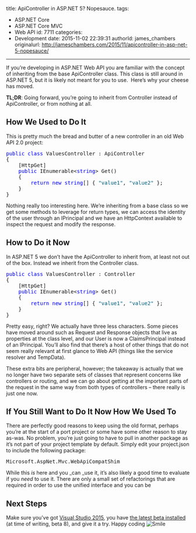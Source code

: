 title: ApiController in ASP.NET 5? Nopesauce.
tags:
  - ASP.NET Core
  - ASP.NET Core MVC
  - Web API
id: 7711
categories:
  - Development
date: 2015-11-02 22:39:31
authorId: james_chambers
originalurl: http://jameschambers.com/2015/11/apicontroller-in-asp-net-5-nopesauce/
---

If you’re developing in ASP.NET Web API you are familiar with the concept of inheriting from the base ApiController class. This class is still around in ASP.NET 5, but it is likely not meant for you to use.&nbsp; Here’s why your cheese has moved.

<!-- more -->

**TL;DR**: Going forward, you’re going to inherit from Controller instead of ApiController, or from nothing at all. 

## How We Used to Do It

This is pretty much the bread and butter of a new controller in an old Web API 2.0 project:
<pre class="csharpcode"><span class="kwrd">public</span> <span class="kwrd">class</span> ValuesController : ApiController
{
    [HttpGet]
    <span class="kwrd">public</span> IEnumerable&lt;<span class="kwrd">string</span>&gt; Get()
    {
        <span class="kwrd">return</span> <span class="kwrd">new</span> <span class="kwrd">string</span>[] { <span class="str">"value1"</span>, <span class="str">"value2"</span> };
    }
}</pre><style type="text/css">.csharpcode, .csharpcode pre
{
	font-size: small;
	color: black;
	font-family: consolas, "Courier New", courier, monospace;
	background-color: #ffffff;
	/*white-space: pre;*/
}
.csharpcode pre { margin: 0em; }
.csharpcode .rem { color: #008000; }
.csharpcode .kwrd { color: #0000ff; }
.csharpcode .str { color: #006080; }
.csharpcode .op { color: #0000c0; }
.csharpcode .preproc { color: #cc6633; }
.csharpcode .asp { background-color: #ffff00; }
.csharpcode .html { color: #800000; }
.csharpcode .attr { color: #ff0000; }
.csharpcode .alt 
{
	background-color: #f4f4f4;
	width: 100%;
	margin: 0em;
}
.csharpcode .lnum { color: #606060; }
</style>

Nothing really too interesting here. We’re inheriting from a base class so we get some methods to leverage for return types, we can access the identity of the user through an IPrincipal and we have an HttpContext available to inspect the request and modify the response.

## How to Do it Now

In ASP.NET 5 we don’t have the ApiController to inherit from, at least not out of the box. Instead we inherit from the Controller class.
<pre class="csharpcode"><span class="kwrd">public</span> <span class="kwrd">class</span> ValuesController : Controller
{
    [HttpGet]
    <span class="kwrd">public</span> IEnumerable&lt;<span class="kwrd">string</span>&gt; Get()
    {
        <span class="kwrd">return</span> <span class="kwrd">new</span> <span class="kwrd">string</span>[] { <span class="str">"value1"</span>, <span class="str">"value2"</span> };
    }
}</pre><style type="text/css">.csharpcode, .csharpcode pre
{
	font-size: small;
	color: black;
	font-family: consolas, "Courier New", courier, monospace;
	background-color: #ffffff;
	/*white-space: pre;*/
}
.csharpcode pre { margin: 0em; }
.csharpcode .rem { color: #008000; }
.csharpcode .kwrd { color: #0000ff; }
.csharpcode .str { color: #006080; }
.csharpcode .op { color: #0000c0; }
.csharpcode .preproc { color: #cc6633; }
.csharpcode .asp { background-color: #ffff00; }
.csharpcode .html { color: #800000; }
.csharpcode .attr { color: #ff0000; }
.csharpcode .alt 
{
	background-color: #f4f4f4;
	width: 100%;
	margin: 0em;
}
.csharpcode .lnum { color: #606060; }
</style>

Pretty easy, right? We actually have three less characters. Some pieces have moved around such as Request and Response objects that live as properties at the class level, and our User is now a ClaimsPrincipal instead of an IPrincipal. You’ll also find that there’s a host of other things that do not seem really relevant at first glance to Web API (things like the service resolver and TempData).

These extra bits are peripheral, however; the takeaway is actually that we no longer have two separate sets of classes that represent concerns like controllers or routing, and we can go about getting at the important parts of the request in the same way from both types of controllers – there really is just one now.

## If You Still Want to Do It Now How We Used To

There are perfectly good reasons to keep using the old format, perhaps you’re at the start of a port project or some have some other reason to stay as-was. No problem, you’re just going to have to pull in another package as it’s not part of your project template by default. Simply edit your project.json to include the following package:
<pre class="csharpcode">Microsoft.AspNet.Mvc.WebApiCompatShim</pre><style type="text/css">.csharpcode, .csharpcode pre
{
	font-size: small;
	color: black;
	font-family: consolas, "Courier New", courier, monospace;
	background-color: #ffffff;
	/*white-space: pre;*/
}
.csharpcode pre { margin: 0em; }
.csharpcode .rem { color: #008000; }
.csharpcode .kwrd { color: #0000ff; }
.csharpcode .str { color: #006080; }
.csharpcode .op { color: #0000c0; }
.csharpcode .preproc { color: #cc6633; }
.csharpcode .asp { background-color: #ffff00; }
.csharpcode .html { color: #800000; }
.csharpcode .attr { color: #ff0000; }
.csharpcode .alt 
{
	background-color: #f4f4f4;
	width: 100%;
	margin: 0em;
}
.csharpcode .lnum { color: #606060; }
</style>

While this _is_ here and you _can _use it, it’s also likely a good time to evaluate if you _need_ to use it. There are only a small set of refactorings that are required in order to use the unified interface and you can be 

## Next Steps

Make sure you’ve got [Visual Studio 2015](https://www.visualstudio.com/?Wt.mc_id=DX_MVP4038205), you have [the latest beta installed](http://docs.asp.net/en/latest/getting-started/installing-on-windows.html) (at time of writing, beta 8), and give it a try. Happy coding ![Smile](https://jcblogimages.blob.core.windows.net/img/2015/11/wlEmoticon-smile.png)
